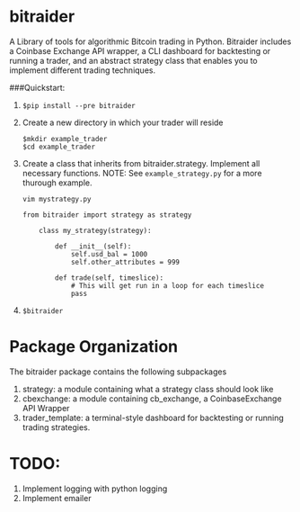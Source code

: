 # bitraider
A Library of tools for algorithmic Bitcoin trading in Python. Bitraider includes a Coinbase
Exchange API wrapper, a CLI dashboard for backtesting or running a trader, and an abstract
strategy class that enables you to implement different trading techniques.

###Quickstart:

1. `$pip install --pre bitraider`

2. Create a new directory in which your trader will reside
    ```
    $mkdir example_trader
    $cd example_trader
    ```

4. Create a class that inherits from bitraider.strategy. Implement all necessary functions.
NOTE: See `example_strategy.py` for a more thurough example.

    ```
    vim mystrategy.py
    ```

    ```
    from bitraider import strategy as strategy

        class my_strategy(strategy):

            def __init__(self):
                self.usd_bal = 1000
                self.other_attributes = 999

            def trade(self, timeslice):
                # This will get run in a loop for each timeslice
                pass
    ```

5. `$bitraider`

Package Organization
====================
The bitraider package contains the following subpackages
1. strategy: a module containing what a strategy class should look like
2. cbexchange: a module containing cb_exchange, a CoinbaseExchange API Wrapper
3. trader_template: a terminal-style dashboard for backtesting or running trading strategies.

TODO:
======
1. Implement logging with python logging
2. Implement emailer
